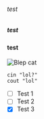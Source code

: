 ###### test
##### test
#### test

![Blep cat](https://i.pinimg.com/originals/ac/e9/3c/ace93c234dfef3c6fae56f60f7d55efe.jpg)

```
cin "lol?"
cout "lol"
```
- [ ] Test 1
- [ ] Test 2
- [x] Test 3
